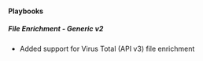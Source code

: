 #### Playbooks

##### File Enrichment - Generic v2

- Added support for Virus Total (API v3) file enrichment
